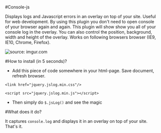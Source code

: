 #Console-js

Displays logs and Javascript errors in an overlay on top of your site. Useful for web development. By using this plugin you don't need to open console of your browser again and again. This plugin will show show you all of your console log in the overlay. You can also control the position, background, width and height of the overlay. Works on following browsers browser (IE9, IE10, Chrome, Firefox).

<img src="http://i.imgur.com/I6K2J3U.png" title="source: imgur.com" />

#How to install (in 5 seconds)?
- Add this piece of code somewhere in your html-page. Save document, refresh browser.

<pre><code>&lt;link href="jquery.jslog.min.css"/&gt;</code></pre>
<pre><code>&lt;script src="jquery.jslog.min.js"&gt;&lt;/script&gt;</code></pre>

- Then simply do ```$.jsLog()``` and see the magic

#What does it do?

It captures ```console.log``` and displays it in an overlay on top of your site. That's it.
